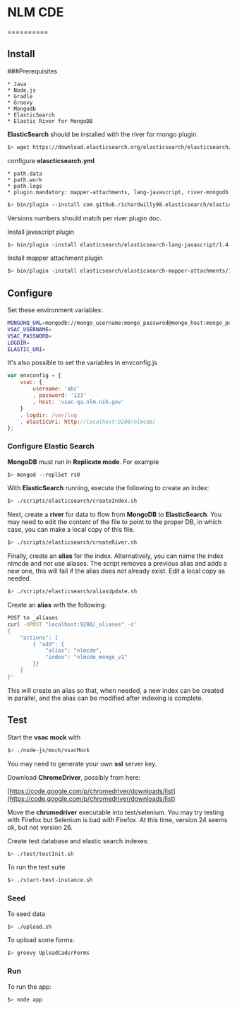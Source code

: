 # NLM CDE
==========

## Install

###Prerequisites

    * Java
    * Node.js
    * Gradle
    * Groovy
    * Mongodb
    * ElasticSearch
    * Elastic River for MongoDB

**ElasticSearch** should be installed with the river for mongo plugin.

```sh
$> wget https://download.elasticsearch.org/elasticsearch/elasticsearch/elasticsearch-0.90.7.tar.gz
```

configure **elascticsearch.yml** 

    * path.data
    * path.work
    * path.logs
    * plugin.mandatory: mapper-attachments, lang-javascript, river-mongodb

```sh
$> bin/plugin --install com.github.richardwilly98.elasticsearch/elasticsearch-river-mongodb/1.7.3
```

Versions numbers should match per river plugin doc. 

Install javascript plugin

```sh
$> bin/plugin -install elasticsearch/elasticsearch-lang-javascript/1.4.0
```


Install mapper attachment plugin

```sh
$> bin/plugin -install elasticsearch/elasticsearch-mapper-attachments/1.6.0
```

## Configure

Set these environment variables:

```sh
MONGOHQ_URL=mongodb://mongo_username:mongo_passwrod@mongo_host:mongo_port/db_name
VSAC_USERNAME=
VSAC_PASSWORD=
LOGDIR=
ELASTIC_URI=
```

It's also possible to set the variables in envconfig.js

```javascript
var envconfig = {
    vsac: {
        username: 'abc'
        , password: '123'
        , host: 'vsac-qa.nlm.nih.gov'
    }
    , logdir: /var/log
    , elasticUri: http://localhost:9200/nlmcde/
};
```

### Configure Elastic Search

**MongoDB** must run in **Replicate mode**. For example

```sh
$> mongod --replSet rs0
```

With **ElasticSearch** running, execute the following to create an index:

```sh
$> ./scripts/elasticsearch/createIndex.sh
```


Next, create a **river** for data to flow from **MongoDB** to **ElasticSearch**. 
You may need to edit the content of the file to point to the proper DB, in which case, you can make a local copy of this file.

```sh
$> ./scripts/elasticsearch/createRiver.sh
```

Finally, create an **alias** for the index. Alternatively, you can name the index nlmcde and not use aliases. The script removes a previous alias and adds a new one, 
this will fail if the alias does not already exist. Edit a local copy as needed.  

```sh
$> ./scripts/elasticsearch/aliasUpdate.sh 
```

Create an **alias** with the following:

```sh
POST to _aliases
curl -XPOST "localhost:9200/_aliases" -d'
{
    "actions": [
        { "add": {
            "alias": "nlmcde",
            "index": "nlmcde_mongo_v1"
        }}
    ]
}'
```

This will create an alias so that, when needed, a new index can be created in parallel, and the alias can be modified after indexing is complete. 

## Test

Start the **vsac mock** with 

```sh
$> ./node-js/mock/vsacMock
```

You may need to generate your own **ssl** server key. 

Download **ChromeDriver**, possibly from here:

[https://code.google.com/p/chromedriver/downloads/list](https://code.google.com/p/chromedriver/downloads/list)


Move the **chromedriver** executable into test/selenium.
You may try testing with Firefox but Selenium is bad with Firefox. At this time, version 24 seems ok, but not version 26.

Create test database and elastic search indexes:

```sh
$> ./test/testInit.sh
```

To run the test suite

```sh
$> ./start-test-instance.sh
```

### Seed

To seed data

```sh
$> ./upload.sh
```

To upload some forms: 

```sh
$> groovy UploadCadsrForms
```

### Run

To run the app: 

```sh
$> node app
```
